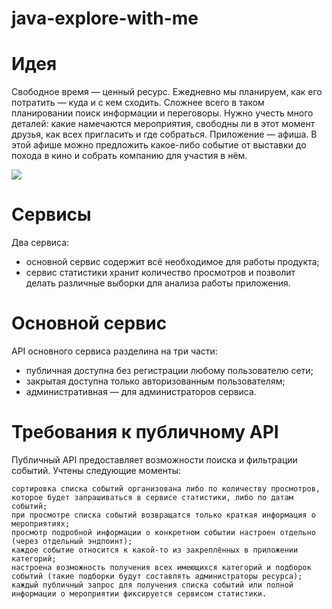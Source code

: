 # java-explore-with-me


# Идея
Свободное время — ценный ресурс. Ежедневно мы планируем, как его потратить — куда и с кем сходить. Сложнее всего в таком планировании поиск информации и переговоры. Нужно учесть много деталей: какие намечаются мероприятия, свободны ли в этот момент друзья, как всех пригласить и где собраться.
Приложение — афиша. В этой афише можно предложить какое-либо событие от выставки до похода в кино и собрать компанию для участия в нём.

![](https://pictures.s3.yandex.net:443/resources/S19_09-2_1674558748.png)


# Сервисы
Два сервиса:
   * основной сервис содержит всё необходимое для работы продукта;
   * сервис статистики хранит количество просмотров и позволит делать различные выборки для анализа работы приложения.

# Основной сервис
API основного сервиса разделина на три части:
   * публичная доступна без регистрации любому пользователю сети;
   * закрытая доступна только авторизованным пользователям;
   * административная — для администраторов сервиса.

# Требования к публичному API
Публичный API предоставляет возможности поиска и фильтрации событий. Учтены следующие моменты:

    сортировка списка событий организована либо по количеству просмотров, которое будет запрашиваться в сервисе статистики, либо по датам событий;
    при просмотре списка событий возвращатся только краткая информация о мероприятиях;
    просмотр подробной информации о конкретном событии настроен отдельно (через отдельный эндпоинт);
    каждое событие относится к какой-то из закреплённых в приложении категорий;
    настроена возможность получения всех имеющихся категорий и подборок событий (такие подборки будут составлять администраторы ресурса);
    каждый публичный запрос для получения списка событий или полной информации о мероприятии фиксируется сервисом статистики.


